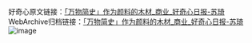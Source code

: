 好奇心原文链接：[「万物简史」作为颜料的木材_商业_好奇心日报-苏琦 ](https://www.qdaily.com/articles/2782.html)
WebArchive归档链接：[「万物简史」作为颜料的木材_商业_好奇心日报-苏琦 ](http://web.archive.org/web/20190623151402/https://www.qdaily.com/articles/2782.html)
![image](http://ww3.sinaimg.cn/large/007d5XDply1g3v6hjotdjj30u03akx6p)